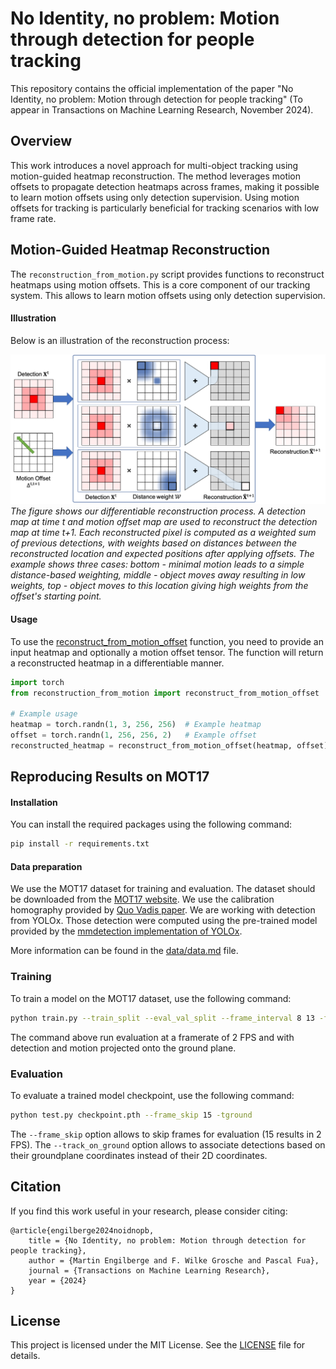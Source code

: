 # No Identity, no problem: Motion through detection for people tracking

This repository contains the official implementation of the paper "No Identity, no problem: Motion through detection for people tracking" (To appear in Transactions on Machine Learning Research, November 2024).

## Overview
This work introduces a novel approach for multi-object tracking using motion-guided heatmap reconstruction. The method leverages motion offsets to propagate detection heatmaps across frames, making it possible to learn motion offsets using only detection supervision. Using motion offsets for tracking is particularly beneficial for tracking scenarios with low frame rate.

## Motion-Guided Heatmap Reconstruction

The `reconstruction_from_motion.py` script provides functions to reconstruct heatmaps using motion offsets. This is a core component of our tracking system. This allows to learn motion offsets using only detection supervision.

#### Illustration
Below is an illustration of the reconstruction process:

![Reconstruction Process](docs/reconstruction_step.png)
*The figure shows our differentiable reconstruction process. A detection map at time t and motion offset map are used to reconstruct the detection map at time t+1. Each reconstructed pixel is computed as a weighted sum of previous detections, with weights based on distances between the reconstructed location and expected positions after applying offsets. The example shows three cases: bottom - minimal motion leads to a simple distance-based weighting, middle - object moves away resulting in low weights, top - object moves to this location giving high weights from the offset's starting point.*

#### Usage
To use the [reconstruct_from_motion_offset](reconstruction_from_motion.py) function, you need to provide an input heatmap and optionally a motion offset tensor. The function will return a reconstructed heatmap in a differentiable manner.

```python
import torch
from reconstruction_from_motion import reconstruct_from_motion_offset

# Example usage
heatmap = torch.randn(1, 3, 256, 256)  # Example heatmap
offset = torch.randn(1, 256, 256, 2)   # Example offset
reconstructed_heatmap = reconstruct_from_motion_offset(heatmap, offset)
```



## Reproducing Results on MOT17

#### Installation
You can install the required packages using the following command:
```bash
pip install -r requirements.txt
```


#### Data preparation
We use the MOT17 dataset for training and evaluation. The dataset should be downloaded from the [MOT17 website](https://motchallenge.net/data/MOT17/). We use the calibration homography provided by [Quo Vadis paper](https://github.com/dendorferpatrick/QuoVadis). 
We are working with detection from YOLOx. Those detection were computed using the pre-trained model provided by the [mmdetection implementation of YOLOx](https://github.com/open-mmlab/mmtracking/tree/master/configs/mot/bytetrack).

More information can be found in the [data/data.md](data/data.md) file.


### Training
To train a model on the MOT17 dataset, use the following command:

```bash
python train.py --train_split --eval_val_split --frame_interval 8 13 -fieval 15 16 --tracker_interval 15 --ground
```

The command above run evaluation at a framerate of 2 FPS and with detection and motion projected onto the ground plane.


### Evaluation
To evaluate a trained model checkpoint, use the following command:

```bash
python test.py checkpoint.pth --frame_skip 15 -tground
```

The `--frame_skip` option allows to skip frames for evaluation (15 results in 2 FPS). The `--track_on_ground` option allows to associate detections based on their groundplane coordinates instead of their 2D coordinates.

## Citation
If you find this work useful in your research, please consider citing:
```
@article{engilberge2024noidnopb,
    title = {No Identity, no problem: Motion through detection for people tracking},
    author = {Martin Engilberge and F. Wilke Grosche and Pascal Fua},
    journal = {Transactions on Machine Learning Research},
    year = {2024}
}
```


## License
This project is licensed under the MIT License. See the [LICENSE](LICENSE) file for details.
